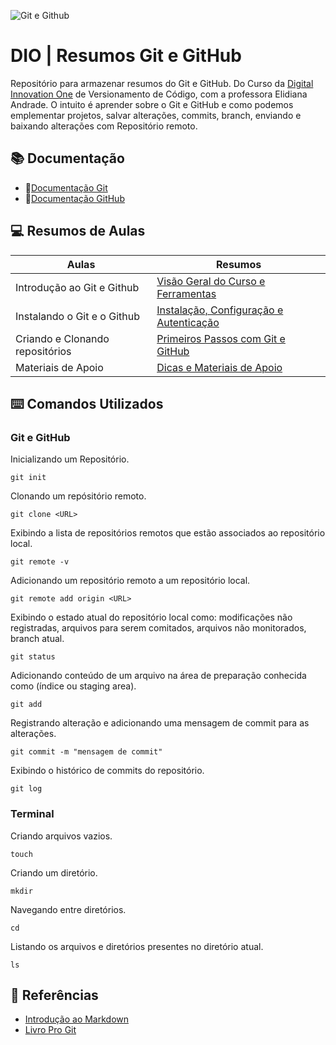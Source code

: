 ![Git e Github](https://i.pinimg.com/736x/ad/55/b6/ad55b65ce48d82309f22cf708e991033.jpg)

# DIO | Resumos Git e GitHub
Repositório para armazenar resumos do Git e GitHub. Do Curso da [Digital Innovation One](https://www.dio.me/) de Versionamento de Código, com a professora Elidiana Andrade. O intuito é aprender sobre o Git e GitHub e como podemos emplementar projetos, salvar alterações, commits, branch, enviando e baixando alterações com Repositório remoto. 

## 📚 Documentação
- 📄[Documentação Git](https://git-scm.com/doc)
- 📄[Documentação GitHub](https://docs.github.com)

## 💻 Resumos de Aulas
| Aulas | Resumos |
|-------|---------|
|Introdução ao Git e Github|[Visão Geral do Curso e Ferramentas](https://web.dio.me/course/versionamento-de-codigo-com-git-e-github/learning/a377a00b-461c-4ab0-8258-3addd2fef14c?autoplay=1&back=%2Ftrack%2Fsuzano-python-developer&moduleId=undefined&tab=undefined)|
|Instalando o Git e o Github|[Instalação, Configuração e Autenticação](https://web.dio.me/course/versionamento-de-codigo-com-git-e-github/learning/599dd3dd-d189-474f-a55c-22f37b4472da?autoplay=1&back=%2Ftrack%2Fsuzano-python-developer&moduleId=undefined&tab=undefined)|
|Criando e  Clonando repositórios|[Primeiros Passos com Git e GitHub](https://web.dio.me/course/versionamento-de-codigo-com-git-e-github/learning/599dd3dd-d189-474f-a55c-22f37b4472da?autoplay=1&back=%2Ftrack%2Fsuzano-python-developer&moduleId=undefined&tab=undefine)|
|Materiais de Apoio|[Dicas e Materiais de Apoio](https://web.dio.me/course/versionamento-de-codigo-com-git-e-github/learning/599dd3dd-d189-474f-a55c-22f37b4472da?autoplay=1&back=%2Ftrack%2Fsuzano-python-developer&moduleId=undefined&tab=undefin)|

## ⌨️ Comandos Utilizados 

### Git e GitHub
Inicializando um Repositório.
```
git init
```
Clonando um repósitório remoto.
```
git clone <URL>
```
Exibindo a lista de repositórios remotos que estão associados ao repositório local.
```
git remote -v 
```
Adicionando um repositório remoto a um repositório local.
```
git remote add origin <URL>
```
Exibindo o estado atual do repositório local como: modificações não registradas, arquivos para serem comitados, arquivos não monitorados, branch atual.
```
git status
```
Adicionando conteúdo de um arquivo na área de preparação conhecida como (índice ou staging area).
```
git add
```
Registrando alteração e adicionando uma mensagem de commit para as alterações.
```
git commit -m "mensagem de commit"
````
Exibindo o histórico de commits do repositório.
```
git log
```

### Terminal
Criando arquivos vazios.
```
touch
```
Criando um diretório. 
```
mkdir 
```
Navegando entre diretórios.
```
cd 
```
Listando os arquivos e diretórios presentes no diretório atual.
```
ls 
```

## 🔎 Referências
- [Introdução ao Markdown](https://docs.github.com/pt/get-started/writing-on-github/getting-started-with-writing-and-formatting-on-github/quickstart-for-writing-on-github)  
- [Livro Pro Git](https://git-scm.com/book/en/v2)
